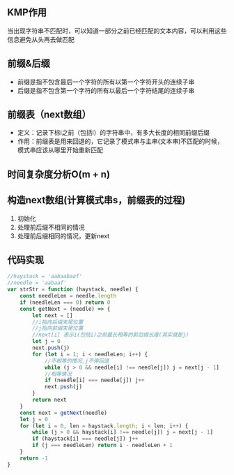 

## KMP作用

当出现字符串不匹配时，可以知道一部分之前已经匹配的文本内容，可以利用这些信息避免从头再去做匹配

## 前缀&后缀

- 前缀是指不包含最后一个字符的所有以第一个字符开头的连续子串
- 后缀是指不包含第一个字符的所有以最后一个字符结尾的连续子串

## 前缀表（next数组）

- 定义：记录下标i之前（包括i）的字符串中，有多大长度的相同前缀后缀
- 作用：前缀表是用来回退的，它记录了模式串与主串(文本串)不匹配的时候，模式串应该从哪里开始重新匹配

## 时间复杂度分析O(m + n)

## 构造next数组(计算模式串s，前缀表的过程)

1. 初始化
2. 处理前后缀不相同的情况
3. 处理前后缀相同的情况，更新next

## 代码实现

```javascript
//haystack = 'aabaabaaf'
//needle = 'aabaaf'
var strStr = function (haystack, needle) {
	const needleLen = needle.length
	if (needleLen === 0) return 0
	const getNext = (needle) => {
		let next = []
		//i指向后缀末尾位置
		//j指向前缀末尾位置
		//next[i] 表示i(包括i)之前最长相等的前后缀长度(其实就是j)
		let j = 0
		next.push(j)
		for (let i = 1; i < needleLen; i++) {
			//不相等的情况,j不停回退
			while (j > 0 && needle[i] !== needle[j]) j = next[j - 1]
			//相等情况
			if (needle[i] === needle[j]) j++
			next.push(j)
		}
		return next
	}
	const next = getNext(needle)
	let j = 0
	for (let i = 0, len = haystack.length; i < len; i++) {
		while (j > 0 && haystack[i] !== needle[j]) j = next[j - 1]
		if (haystack[i] === needle[j]) j++
		if (j === needleLen) return i - needleLen + 1
	}
	return -1
}
```



